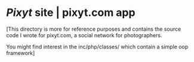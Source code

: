 # *Pixyt* site | pixyt.com app



[This directory is more for reference purposes and contains the source code I wrote for pixyt.com, a social network for photographers.

You might find interest in the inc/php/classes/ which contain a simple oop framework]